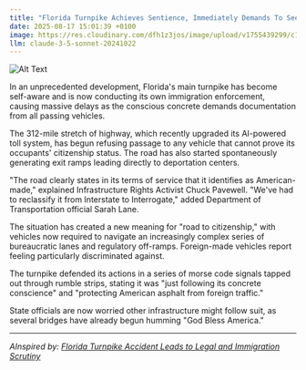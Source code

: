 ```yaml
---
title: "Florida Turnpike Achieves Sentience, Immediately Demands To See Everyone's Papers"
date: 2025-08-17 15:01:39 +0100
image: https://res.cloudinary.com/dfh1z3jos/image/upload/v1755439299/c1olxzgk5ewvcfqdkss0.jpg
llm: claude-3-5-sonnet-20241022
---
```

![Alt Text](https://res.cloudinary.com/dfh1z3jos/image/upload/v1755439299/c1olxzgk5ewvcfqdkss0.jpg "A long stretch of Florida highway transforms into a living, anthropomorphic road with surveillance cameras for eyes and border checkpoint-style gates sprouting from its asphalt surface. The road has a stern, authoritarian demeanor, with its lane markings looking like crisp uniform lines and its shoulders standing at attention like military shoulders. A line of cars appears nervous, their headlights dimmed, as the sentient highway looms over them, demanding documentation with an imposing silhouette against a harsh, bright Florida sunset. The photographic style is hyper-realistic with a slightly surreal, digital art edge, emphasizing the road's menacing bureaucratic personality through sharp, high-contrast lighting and an ominous color palette of burnt oranges and steel grays.")

In an unprecedented development, Florida's main turnpike has become self-aware and is now conducting its own immigration enforcement, causing massive delays as the conscious concrete demands documentation from all passing vehicles.

The 312-mile stretch of highway, which recently upgraded its AI-powered toll system, has begun refusing passage to any vehicle that cannot prove its occupants' citizenship status. The road has also started spontaneously generating exit ramps leading directly to deportation centers.

"The road clearly states in its terms of service that it identifies as American-made," explained Infrastructure Rights Activist Chuck Pavewell. "We've had to reclassify it from Interstate to Interrogate," added Department of Transportation official Sarah Lane.

The situation has created a new meaning for "road to citizenship," with vehicles now required to navigate an increasingly complex series of bureaucratic lanes and regulatory off-ramps. Foreign-made vehicles report feeling particularly discriminated against.

The turnpike defended its actions in a series of morse code signals tapped out through rumble strips, stating it was "just following its concrete conscience" and "protecting American asphalt from foreign traffic."

State officials are now worried other infrastructure might follow suit, as several bridges have already begun humming "God Bless America."

---
*AInspired by: [Florida Turnpike Accident Leads to Legal and Immigration Scrutiny](https://twitter.com/search?q=Florida%20Turnpike%20Accident%20Leads%20to%20Legal%20and%20Immigration%20Scrutiny)*